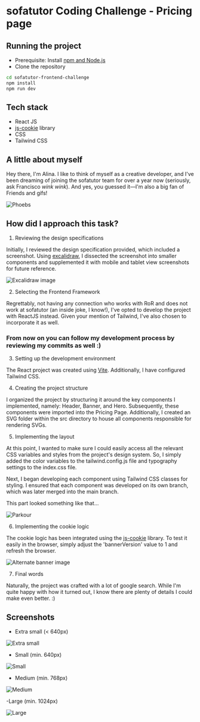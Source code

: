 # sofatutor Coding Challenge - Pricing page

## Running the project

- Prerequisite: Install [npm and Node.js](https://docs.npmjs.com/downloading-and-installing-node-js-and-npm)
- Clone the repository

```bash
cd sofatutor-frontend-challenge
npm install
npm run dev
```

## Tech stack

- React JS
- [js-cookie](https://github.com/js-cookie/js-cookie) library
- CSS
- Tailwind CSS

## A little about myself

Hey there, I'm Alina. I like to think of myself as a creative developer, and I've been dreaming of joining the sofatutor team for over a year now (seriously, ask Francisco _wink wink_). And yes, you guessed it—I'm also a big fan of Friends and gifs!

![Phoebs](https://media.giphy.com/media/v1.Y2lkPTc5MGI3NjExY3R4M3A4MG9sNTFjM3ZueWYwZHZmbzlnejdiNnR2b3prcHNwbWw1ZSZlcD12MV9pbnRlcm5hbF9naWZfYnlfaWQmY3Q9Zw/QBGfW8HqzXzYDojCqo/giphy.gif)

## How did I approach this task?

1. Reviewing the design specifications

Initially, I reviewed the design specification provided, which included a screenshot. Using [excalidraw](https://excalidraw.com/), I dissected the screenshot into smaller components and supplemented it with mobile and tablet view screenshots for future reference.

![Excalidraw image](./src/assets/excalidraw.png)

2. Selecting the Frontend Framework

Regrettably, not having any connection who works with RoR and does not work at sofatutor (an inside joke, I know!), I've opted to develop the project with ReactJS instead. Given your mention of Tailwind, I've also chosen to incorporate it as well.

### From now on you can follow my development process by reviewing my commits as well :)

3. Setting up the development environment

The React project was created using [Vite](https://vitejs.dev/). Additionally, I have configured Tailwind CSS.

4. Creating the project structure

I organized the project by structuring it around the key components I implemented, namely: Header, Banner, and Hero. Subsequently, these components were imported into the Pricing Page. Additionally, I created an SVG folder within the src directory to house all components responsible for rendering SVGs.

5. Implementing the layout

At this point, I wanted to make sure I could easily access all the relevant CSS variables and styles from the project's design system. So, I simply added the color variables to the tailwind.config.js file and typography settings to the index.css file.

Next, I began developing each component using Tailwind CSS classes for styling. I ensured that each component was developed on its own branch, which was later merged into the main branch.

This part looked something like that...

![Parkour](https://media.giphy.com/media/v1.Y2lkPTc5MGI3NjExMHpoOWgwa2h4YzdhZGF4YXp3Z3V2cHpqODl1b2k2NTdvaTcyN3h1eiZlcD12MV9pbnRlcm5hbF9naWZfYnlfaWQmY3Q9Zw/f0sATHPZHuHAq2Wj34/giphy-downsized-large.gif)

6. Implementing the cookie logic

The cookie logic has been integrated using the [js-cookie](https://github.com/js-cookie/js-cookie) library. To test it easily in the browser, simply adjust the 'bannerVersion' value to 1 and refresh the browser.

![Alternate banner image](./src/assets/alternate-banner.png)

7. Final words

Naturally, the project was crafted with a lot of google search. While I'm quite happy with how it turned out, I know there are plenty of details I could make even better. :)

## Screenshots

- Extra small (< 640px)

![Extra small](./src/assets/extrasmall-size.png)

- Small (min. 640px)

![Small](./src/assets/small-size.png)

- Medium (min. 768px)

![Medium](./src/assets/medium-size.png)

-Large (min. 1024px)

![Large](./src/assets/large-size.png)

